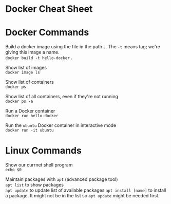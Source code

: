 # Docker Cheat Sheet


# Docker Commands

Build a docker image using the file in the path `.`. The `-t` means tag; we're giving this image a name.\
`docker build -t hello-docker` .

Show list of images\
`docker image ls`

Show list of containers\
`docker ps`

Show list of all containers, even if they're not running\
`docker ps -a`

Run a Docker container\
`docker run hello-docker`

Run the `ubuntu` Docker container in interactive mode\
`docker run -it ubuntu`

# Linux Commands

Show our currnet shell program\
`echo $0`

Maintain packages with `apt` (advanced package tool)\
`apt list` to show packages\
`apt update` to update list of available packages
`apt install [name]` to install a package. It might not be in the list so `apt update` might be needed first.
